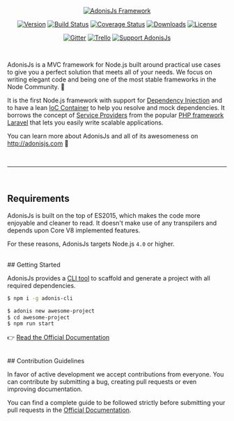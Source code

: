 <p align="center">
  <a href="http://adonisjs.com"><img src="https://cloud.githubusercontent.com/assets/2793951/19925021/865beda4-a0ee-11e6-85bb-20ccd8f72211.png" alt="AdonisJs Framework"></a>
</p>

<p align="center">
  <a href="https://www.npmjs.com/package/adonis-framework"><img src="https://img.shields.io/npm/v/adonis-framework.svg?style=flat-square" alt="Version"></a>
  <a href="https://travis-ci.org/adonisjs/adonis-framework"><img src="https://img.shields.io/travis/adonisjs/adonis-framework/master.svg?style=flat-square" alt="Build Status"></a>
  <a href="https://coveralls.io/github/adonisjs/adonis-framework?branch=master"><img src="https://img.shields.io/coveralls/adonisjs/adonis-framework/master.svg?style=flat-square" alt="Coverage Status"></a>
  <a href="https://www.npmjs.com/package/adonis-framework"><img src="https://img.shields.io/npm/dt/adonis-framework.svg?style=flat-square" alt="Downloads"></a>
  <a href="https://opensource.org/licenses/MIT"><img src="https://img.shields.io/npm/l/adonis-framework.svg?style=flat-square" alt="License"></a>
</p>

<p align="center">
  <a href="https://gitter.im/adonisjs/adonis-framework"><img src="https://img.shields.io/badge/gitter-join%20us-1DCE73.svg?style=flat-square" alt="Gitter"></a>
  <a href="https://trello.com/b/yzpqCgdl/adonis-for-humans"><img src="https://img.shields.io/badge/trello-roadmap-89609E.svg?style=flat-square" alt="Trello"></a>
  <a href="https://www.patreon.com/adonisframework"><img src="https://img.shields.io/badge/patreon-support%20AdonisJs-brightgreen.svg?style=flat-square" alt="Support AdonisJs"></a>
</p>

<br>

AdonisJs is a MVC framework for Node.js built around practical use cases to give you a perfect solution that meets all of your needs. We focus on writing elegant code and being one of the most stable frameworks in the Node Community. :evergreen_tree:

It is the first Node.js framework with support for [Dependency Injection](http://adonisjs.com/docs/controllers#_dependency_injection) and to have a lean [IoC Container](http://adonisjs.com/docs/ioc-container) to help you resolve and mock dependencies. It borrows the concept of [Service Providers](http://adonisjs.com/docs/ioc-container#_service_providers) from the popular [PHP framework Laravel](https://laravel.com) that lets you easily write scalable applications.

You can learn more about AdonisJs and all of its awesomeness on http://adonisjs.com :rocket:

<br>
<hr>
<br>

## <a name="requirements"></a>Requirements

AdonisJs is built on the top of ES2015, which makes the code more enjoyable and cleaner to read. It doesn't make use of any transpilers and depends upon Core V8 implemented features.

For these reasons, AdonisJs targets Node.js `4.0` or higher.

<br>
## <a name="getting-started"></a>Getting Started

AdonisJs provides a [CLI tool](https://github.com/adonisjs/adonis-cli) to scaffold and generate a project with all required dependencies.

```bash
$ npm i -g adonis-cli
```

```bash
$ adonis new awesome-project
$ cd awesome-project
$ npm run start
```

:point_right: [Read the Official Documentation](http://adonisjs.com/docs/installation)

<br>
## <a name="contribution-guidelines"></a>Contribution Guidelines

In favor of active development we accept contributions from everyone. You can contribute by submitting a bug, creating pull requests or even improving documentation.

You can find a complete guide to be followed strictly before submitting your pull requests in the [Official Documentation](http://adonisjs.com/docs/contributing).
